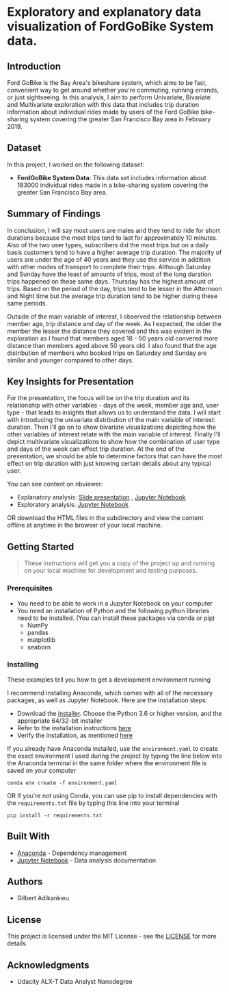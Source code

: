 # Exploratory and explanatory data visualization of FordGoBike System data.
## Introduction
Ford GoBike is the Bay Area's bikeshare system, which aims to be fast, convenient way to get around whether you're commuting, running errands, or just sightseeing. In this analysis, I aim to perform Univariate, Bivariate and Multivariate exploration with this data that includes trip duration information about individual rides made by users of the Ford GoBike bike-sharing system covering the greater San Francisco Bay area in February 2019.

## Dataset
In this project, I worked on the following dataset:
- __FordGoBike System Data__: This data set includes information about 183000 individual rides made in a bike-sharing system covering the greater San Francisco Bay area. 

## Summary of Findings
In conclusion, I will say most users are males and they tend to ride for short durations because the most trips tend to last for approximately 10 minutes. Also of the two user types, subscribers did the most trips but on a daily basis customers tend to have a higher average trip duration. The majority of users are under the age of 40 years and they use the service in addition with other modes of transport to complete their trips. Although Saturday and Sunday have the least of amounts of trips, most of the long duration trips happened on these same days. Thursday has the highest amount of trips. Based on the period of the day, trips tend to be lesser in the Afternoon and Night time but the average trip duration tend to be higher during these same periods.

Outside of the main variable of interest, I observed the relationship between member age, trip distance and day of the week. As I expected, the older the member the lesser the distance they covered and this was evident in the exploration as I found that members aged 18 - 50 years old convered more distance than members aged above 50 years old. I also found that the age distribution of members who booked trips on Saturday and Sunday are similar and younger compared to other days.

## Key Insights for Presentation
For the presentation, the focus will be on the trip duration and its relationship with other variables - days of the week, member age and, user type - that leads to insights that allows us to understand the data. I will start with introducing the univariate distribution of the main variable of interest: duration. Then I'll go on to show bivariate visualizations depicting how the other variables of interest relate with the main variable of interest. Finally I'll depict multivariate visualizations to show how the combination of user type and days of the week can effect trip duration. At the end of the presentation, we should be able to determine factors that can have the most effect on trip duration with just knowing certain details about any typical user.

You can see content on nbviewer:  
- Explanatory analysis: [Slide presentation](https://nbviewer.org/github/10xDatabro/FordGoBike-data-visualization/blob/main/HTML/FordGoBike_deck.slides.html#/) , [Jupyter Notebook](https://nbviewer.org/github/10xDatabro/FordGoBike-data-visualization/blob/main/FordGoBike_deck.ipynb)
- Exploratory analysis: [Jupyter Notebook](https://nbviewer.org/github/10xDatabro/FordGoBike-data-visualization/blob/main/FordGobike_EDA.ipynb)

OR download the HTML files in the subdirectory and view the content offline at anytime in the browser of your local machine.

## Getting Started
> These instructions will get you a copy of the project up and running on your local machine for development and testing purposes.

### Prerequisites
- You need to be able to work in a Jupyter Notebook on your computer
- You need an installation of Python and the following python libraries need to be installed. (You can install these packages via conda or pip)
  * NumPy
  * pandas
  * matplotlib
  * seaborn
 
### Installing
These examples tell you how to get a development environment running

I recommend installing Anaconda, which comes with all of the necessary packages, as well as Jupyter Notebook. Here are the installation steps:
- Download the [installer](https://www.anaconda.com/download/). Choose the Python 3.6 or higher version, and the appropriate 64/32-bit installer
- Refer to the installation instructions [here](https://docs.anaconda.com/anaconda/install/)
- Verify the installation, as mentioned [here](https://docs.anaconda.com/anaconda/install/verify-install/)

If you already have Anaconda installed, use the `environment.yaml` to create the exact environment I used during the project by typing the line below into the Anaconda terminal in the same folder where the environment file is saved on your computer
``` 
conda env create -f environment.yaml
```
OR If you're not using Conda, you can use pip to install dependencies with the `requirements.txt` file by typing this line into your terminal

```
pip install -r requirements.txt
```

## Built With
- [Anaconda](https://www.anaconda.com/) - Dependency management
- [Jupyter Notebook](https://jupyter.org/) - Data analysis documentation

## Authors
- Gilbert Adikankwu

## License
This project is licensed under the MIT License - see the [LICENSE](https://github.com/10xDatabro/FordGoBike-data-visualization/blob/main/LICENSE) for more details.

## Acknowledgments
- Udacity ALX-T Data Analyst Nanodegree
